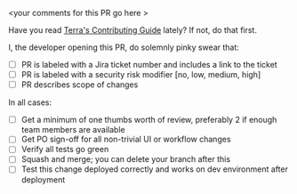 \<your comments for this PR go here \>

Have you read [Terra's Contributing Guide](https://github.com/DataBiosphere/terra-ui/wiki/Contributor-Guide) lately? If not, do that first.

I, the developer opening this PR, do solemnly pinky swear that:

- [ ] PR is labeled with a Jira ticket number and includes a link to the ticket
- [ ] PR is labeled with a security risk modifier [no, low, medium, high] 
- [ ] PR describes scope of changes

In all cases:

- [ ] Get a minimum of one thumbs worth of review, preferably 2 if enough team members are available
- [ ] Get PO sign-off for all non-trivial UI or workflow changes
- [ ] Verify all tests go green
- [ ] Squash and merge; you can delete your branch after this
- [ ] Test this change deployed correctly and works on dev environment after deployment
